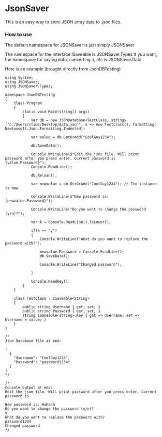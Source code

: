 # JsonSaver
This is an easy way to store JSON array data to .json files.
### How to use
The default namespace for JSONSaver is just simply JSONSaver

The namespace for the interface ISaveable is JSONSaver.Types
If you want, the namespace for saving data, converting it, etc is JSONSaver.Data

Here is an example (brought directly from JsonDBTesting)
```
using System;
using JSONSaver;
using JSONSaver.Types;

namespace JsonDBTesting
{
	class Program
	{
		static void Main(string[] args)
		{
			var db = new JSONDatabase<TestClass, string>("C:/Users/slimc/Desktop/data.json", a => new TestClass(), formatting: Newtonsoft.Json.Formatting.Indented);

			var value = db.GetOrAdd("CoolGuy1234");

			db.SaveData();

			Console.WriteLine($"Edit the json file. Will print password after you press enter. Current password is {value.Password}");
			Console.ReadLine();

			db.Reload();

			var newvalue = db.GetOrAdd("CoolGuy1234"); // The instance is new

			Console.WriteLine($"New password is: {newvalue.Password}");

			Console.WriteLine("Do you want to change the password (y/n)?");

			var k = Console.ReadLine().ToLower();
			
			if(k == "y")
			{
				Console.WriteLine("What do you want to replace the password with?");

				newvalue.Password = Console.ReadLine();
				db.SaveData();

				Console.WriteLine("Changed password");
				
			}

			Console.ReadKey();
		}
	}

	class TestClass : ISaveable<String>
	{
		public string Username { get; set; }
		public string Password { get; set; }
		string ISaveable<string>.Key { get => Username; set => Username = value; }
	}
}

/*
Json Database file at end:

[
  {
    "Username": "CoolGuy1234",
    "Password": "password1234"
  }
]
*/

/*
Console output at end:
Edit the json file. Will print password after you press enter. Current password is

New password is: Hahaha
Do you want to change the password (y/n)?
y
What do you want to replace the password with?
password1234
Changed password
*/
```
